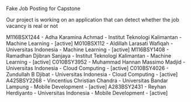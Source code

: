 Fake Job Posting for Capstone

Our project is working on an application that can detect whether the job vacancy is real or not

M116BSX1244 - Adha Karamina Achmad - Institut Teknologi Kalimantan - Machine Learning - [active]
M010BSX112 - Aldillah Larasati Wafiqah - Universitas Indonesia - Machine Learning - [active]
M116BSY1408 - Ramadhan Djibran Sanjaya - Institut Teknologi Kalimantan - Machine Learning - [active]
C010BSY3952 - Muhammad Hannan Massimo Madjid - Universitas Indonesia - Cloud Computing - [active]
C010BSY4026 - Zundullah B Djibat - Universitas Indonesia - Cloud Computing - [active]
A425BSY2268 - Vincentius Christian Chandra - Universitas Bandar Lampung - Mobile Development - [active]
A283BSY2431 - Reyhan Herdiyanto - Universitas Indonesia - Mobile Development - [active]
